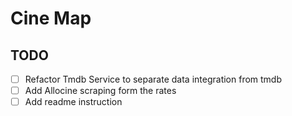# Cine Map

## TODO

- [ ] Refactor Tmdb Service to separate data integration from tmdb
- [ ] Add Allocine scraping form the rates
- [ ] Add readme instruction
